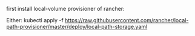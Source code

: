 first install local-volume provisioner of rancher: 

Either:  kubectl apply -f https://raw.githubusercontent.com/rancher/local-path-provisioner/master/deploy/local-path-storage.yaml
 
